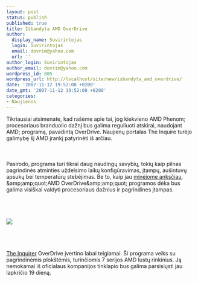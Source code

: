 ```yaml
---
layout: post
status: publish
published: true
title: Išbandyta AMD OverDrive
author:
  display_name: Suvirintojas
  login: Suvirintojas
  email: dovrim@yahoo.com
  url: ''
author_login: Suvirintojas
author_email: dovrim@yahoo.com
wordpress_id: 805
wordpress_url: http://localhost/site/new/isbandyta_amd_overdrive/
date: '2007-11-12 19:52:08 +0200'
date_gmt: '2007-11-12 19:52:08 +0200'
categories:
- Naujienos
---
```

<p>Tikriausiai atsimenate, kad rašėme apie tai, jog kiekvieno AMD Phenom; procesoriaus branduolio dažnį bus galima reguliuoti atskirai, naudojant AMD; programą, pavadintą OverDrive. Naujienų portalas The Inquire turėjo galimybę šį AMD įrankį patyrinėti iš arčiau.<br />
<br><br />
<br>Pasirodo, programa turi tikrai daug naudingų savybių, tokių kaip pilnas pagrindinės atminties uždelsimo laikų konfigūravimas, įtampų, aušintuvų apsukų bei temperatūrų stebėjimas. Be to, kaip jau <a class="ns" href="http://www.technews.lt/index.php?id=Kas&amp;amp;amp;amp;Id=416">minėjome anksčiau</a>, &amp;amp;amp;quot;AMD OverDrive&amp;amp;amp;quot; programos dėka bus galima visiškai valdyti procesoriaus dažnius ir pagrindines įtampas.<br />
<br><br />
<br><br><img src="http://img225.imageshack.us/img225/7637/01amdovdmainscreengu6.jpg"><br><br />
<br><br />
<br><a class="ns" href="http://www.theinquirer.net/gb/inquirer/news/2007/11/10/amd-phenom-790fx-utility-jewel">The Inquirer</a> OverDrive įvertino labai teigiamai. Ši programa veiks su pagrindinėmis plokštėmis, turinčiomis 7 serijos AMD lustų rinkinius. Ją nemokamai iš oficialaus kompanijos tinklapio bus galima parsisiųsti jau lapkričio 19 dieną.</p>
